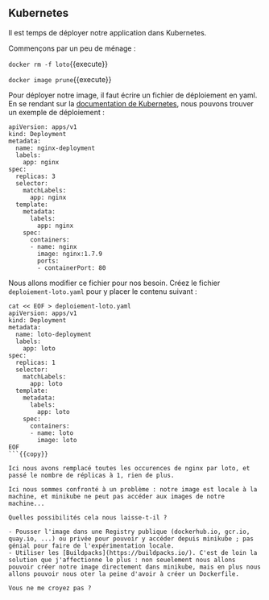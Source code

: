 ## Kubernetes

Il est temps de déployer notre application dans Kubernetes.

Commençons par un peu de ménage :

`docker rm -f loto`{{execute}}

`docker image prune`{{execute}}

Pour déployer notre image, il faut écrire un fichier de déploiement en yaml. En se rendant sur la [documentation de Kubernetes](https://kubernetes.io/docs/concepts/workloads/controllers/deployment/), nous pouvons trouver un exemple de déploiement :

```
apiVersion: apps/v1
kind: Deployment
metadata:
  name: nginx-deployment
  labels:
    app: nginx
spec:
  replicas: 3
  selector:
    matchLabels:
      app: nginx
  template:
    metadata:
      labels:
        app: nginx
    spec:
      containers:
      - name: nginx
        image: nginx:1.7.9
        ports:
        - containerPort: 80
```

Nous allons modifier ce fichier pour nos besoin. Créez le fichier `deploiement-loto.yaml` pour y placer le contenu suivant :

```
cat << EOF > deploiement-loto.yaml
apiVersion: apps/v1
kind: Deployment
metadata:
  name: loto-deployment
  labels:
    app: loto
spec:
  replicas: 1
  selector:
    matchLabels:
      app: loto
  template:
    metadata:
      labels:
        app: loto
    spec:
      containers:
      - name: loto
        image: loto
EOF
```{{copy}}

Ici nous avons remplacé toutes les occurences de nginx par loto, et passé le nombre de réplicas à 1, rien de plus.

Ici nous sommes confronté à un problème : notre image est locale à la machine, et minikube ne peut pas accéder aux images de notre machine...

Quelles possibilités cela nous laisse-t-il ?

- Pousser l'image dans une Registry publique (dockerhub.io, gcr.io, quay.io, ...) ou privée pour pouvoir y accéder depuis minikube ; pas génial pour faire de l'expérimentation locale.
- Utiliser les [Buildpacks](https://buildpacks.io/). C'est de loin la solution que j'affectionne le plus : non seuelement nous allons pouvoir créer notre image directement dans minikube, mais en plus nous allons pouvoir nous oter la peine d'avoir à créer un Dockerfile.

Vous ne me croyez pas ?
